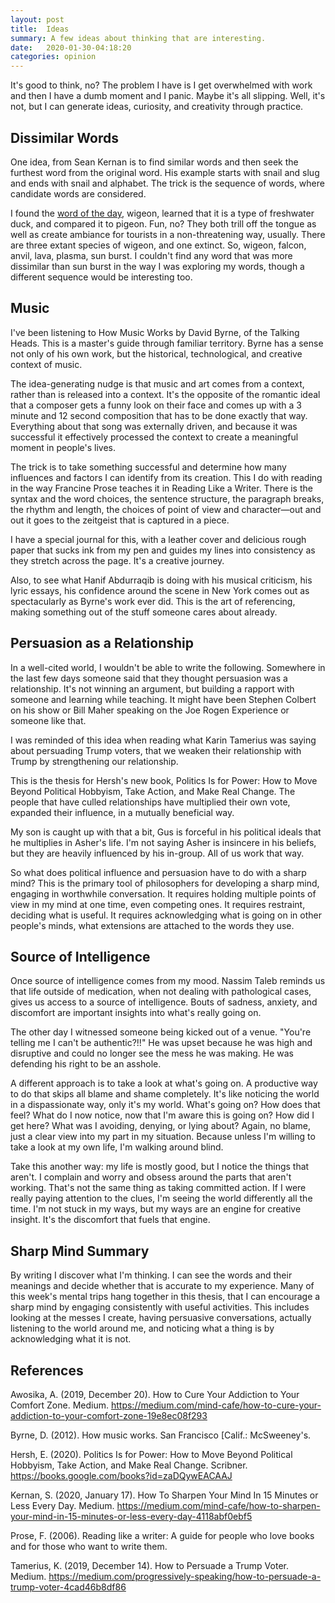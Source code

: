 ```yaml
---
layout: post
title:  Ideas
summary: A few ideas about thinking that are interesting.
date:   2020-01-30-04:18:20
categories: opinion
---
```


It's good to think, no? The problem I have is I get overwhelmed with work and then I have a dumb moment and I panic. Maybe it's all slipping. Well, it's not, but I can generate ideas, curiosity, and creativity through practice.

## Dissimilar Words

One idea, from Sean Kernan is to find similar words and then seek the furthest word from the original word. His example starts with snail and slug and ends with snail and alphabet. The trick is the sequence of words, where candidate words are considered.

I found the [word of the day](randomword.com), wigeon, learned that it is a type of freshwater duck, and compared it to pigeon. Fun, no? They both trill off the tongue as well as create ambiance for tourists in a non-threatening way, usually. There are three extant species of wigeon, and one extinct. So, wigeon, falcon, anvil, lava, plasma, sun burst. I couldn't find any word that was more dissimilar than sun burst in the way I was exploring my words, though a different sequence would be interesting too.

## Music

I've been listening to How Music Works by David Byrne, of the Talking Heads. This is a master's guide through familiar territory. Byrne has a sense not only of his own work, but the historical, technological, and creative context of music.

The idea-generating nudge is that music and art comes from a context, rather than is released into a context. It's the opposite of the romantic ideal that a composer gets a funny look on their face and comes up with a 3 minute and 12 second composition that has to be done exactly that way. Everything about that song was externally driven, and because it was successful it effectively processed the context to create a meaningful moment in people's lives.

The trick is to take something successful and determine how many influences and factors I can identify from its creation. This I do with reading in the way Francine Prose teaches it in Reading Like a Writer. There is the syntax and the word choices, the sentence structure, the paragraph breaks, the rhythm and length, the choices of point of view and character—out and out it goes to the zeitgeist that is captured in a piece.

I have a special journal for this, with a leather cover and delicious rough paper that sucks ink from my pen and guides my lines into consistency as they stretch across the page. It's a creative journey.

Also, to see what Hanif Abdurraqib is doing with his musical criticism, his lyric essays, his confidence around the scene in New York comes out as spectacularly as Byrne's work ever did. This is the art of referencing, making something out of the stuff someone cares about already.

## Persuasion as a Relationship

In a well-cited world, I wouldn't be able to write the following. Somewhere in the last few days someone said that they thought persuasion was a relationship. It's not winning an argument, but building a rapport with someone and learning while teaching. It might have been Stephen Colbert on his show or Bill Maher speaking on the Joe Rogen Experience or someone like that.

I was reminded of this idea when reading what Karin Tamerius was saying about persuading Trump voters, that we weaken their relationship with Trump by strengthening our relationship.

This is the thesis for Hersh's new book, Politics Is for Power: How to Move Beyond Political Hobbyism, Take Action, and Make Real Change. The people that have culled relationships have multiplied their own vote, expanded their influence, in a mutually beneficial way.

My son is caught up with that a bit, Gus is forceful in his political ideals that he multiplies in Asher's life. I'm not saying Asher is insincere in his beliefs, but they are heavily influenced by his in-group. All of us work that way.

So what does political influence and persuasion have to do with a sharp mind? This is the primary tool of philosophers for developing a sharp mind, engaging in worthwhile conversation. It requires holding multiple points of view in my mind at one time, even competing ones. It requires restraint, deciding what is useful. It requires acknowledging what is going on in other people's minds, what extensions are attached to the words they use.

## Source of Intelligence

Once source of intelligence comes from my mood. Nassim Taleb reminds us that life outside of medication, when not dealing with pathological cases, gives us access to a source of intelligence. Bouts of sadness, anxiety, and discomfort are important insights into what's really going on.

The other day I witnessed someone being kicked out of a venue. "You're telling me I can't be authentic?!!" He was upset because he was high and disruptive and could no longer see the mess he was making. He was defending his right to be an asshole.

A different approach is to take a look at what's going on. A productive way to do that skips all blame and shame completely. It's like noticing the world in a dispassionate way, only it's my world. What's going on? How does that feel? What do I now notice, now that I'm aware this is going on? How did I get here? What was I avoiding, denying, or lying about? Again, no blame, just a clear view into my part in my situation. Because unless I'm willing to take a look at my own life, I'm walking around blind.

Take this another way: my life is mostly good, but I notice the things that aren't. I complain and worry and obsess around the parts that aren't working. That's not the same thing as taking committed action. If I were really paying attention to the clues, I'm seeing the world differently all the time. I'm not stuck in my ways, but my ways are an engine for creative insight. It's the discomfort that fuels that engine.

## Sharp Mind Summary

By writing I discover what I'm thinking. I can see the words and their meanings and decide whether that is accurate to my experience. Many of this week's mental trips hang together in this thesis, that I can encourage a sharp mind by engaging consistently with useful activities. This includes looking at the messes I create, having persuasive conversations, actually listening to the world around me, and noticing what a thing is by acknowledging what it is not.

## References

Awosika, A. (2019, December 20). How to Cure Your Addiction to Your Comfort Zone. Medium. https://medium.com/mind-cafe/how-to-cure-your-addiction-to-your-comfort-zone-19e8ec08f293

Byrne, D. (2012). How music works. San Francisco [Calif.: McSweeney's.

Hersh, E. (2020). Politics Is for Power: How to Move Beyond Political Hobbyism, Take Action, and Make Real Change. Scribner. https://books.google.com/books?id=zaDQywEACAAJ

Kernan, S. (2020, January 17). How To Sharpen Your Mind In 15 Minutes or Less Every Day. Medium. https://medium.com/mind-cafe/how-to-sharpen-your-mind-in-15-minutes-or-less-every-day-4118abf0ebf5

Prose, F. (2006). Reading like a writer: A guide for people who love books and for those who want to write them.

Tamerius, K. (2019, December 14). How to Persuade a Trump Voter. Medium. https://medium.com/progressively-speaking/how-to-persuade-a-trump-voter-4cad46b8df86
